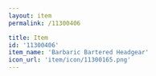 ```yaml
---
layout: item
permalink: /11300406

title: Item
id: '11300406'
item_name: 'Barbaric Bartered Headgear'
icon_url: 'item/icon/11300165.png'
---
```

